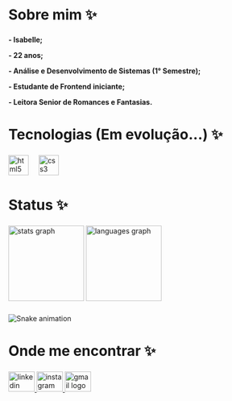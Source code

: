 <h1 align="left">Sobre mim ✨</h1>

###

<h4 align="left">
  <p>- Isabelle;</p>
  <p>- 22 anos;</p>
  <p>- Análise e Desenvolvimento de Sistemas (1° Semestre);</p>
  <p>- Estudante de Frontend iniciante;</p>
  <p>- Leitora Senior de Romances e Fantasias.</p>
  
</h4>

###

<h1 align="left">Tecnologias (Em evolução...) ✨</h1>

###

<div align="left">
  <img src="https://cdn.jsdelivr.net/gh/devicons/devicon/icons/html5/html5-original.svg" height="40" alt="html5 logo"  />
  <img width="12" />
  <img src="https://cdn.jsdelivr.net/gh/devicons/devicon/icons/css3/css3-original.svg" height="40" alt="css3 logo"  />
</div>

###

<h1 align="left">Status ✨</h1>

###

<div align="left">
  <img src="https://github-readme-stats.vercel.app/api?username=isabellebueno&hide_title=false&hide_rank=false&show_icons=true&include_all_commits=true&count_private=true&disable_animations=false&theme=dracula&locale=en&hide_border=false&order=1" height="150" alt="stats graph"  />
  <img src="https://github-readme-stats.vercel.app/api/top-langs?username=isabellebueno&locale=en&hide_title=false&layout=compact&card_width=320&langs_count=5&theme=dracula&hide_border=false&order=2" height="150" alt="languages graph"  />
</div>

###

<img src="https://raw.githubusercontent.com/isabellebueno/isabellebueno/output/snake.svg" alt="Snake animation" />

###

<h1 align="left">Onde me encontrar ✨</h1>

###

<div align="left">
  <a href="https://www.linkedin.com/in/isabellebueno/" target="_blank">
    <img src="https://raw.githubusercontent.com/maurodesouza/profile-readme-generator/master/src/assets/icons/social/linkedin/default.svg" width="52" height="40" alt="linkedin logo"  />
  </a>
  <a href="https://www.instagram.com/bellesetup/" target="_blank">
    <img src="https://raw.githubusercontent.com/maurodesouza/profile-readme-generator/master/src/assets/icons/social/instagram/default.svg" width="52" height="40" alt="instagram logo"  />
  </a>
  <a href="isamartinsbueno@gmail.com" target="_blank">
    <img src="https://raw.githubusercontent.com/maurodesouza/profile-readme-generator/master/src/assets/icons/social/gmail/default.svg" width="52" height="40" alt="gmail logo"  />
  </a>
</div>

###
